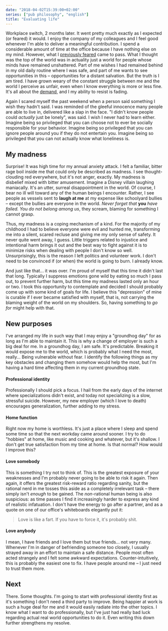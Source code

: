 ```yaml
---
date: "2018-04-02T15:39:00+02:00"
series: ["pub philosophy", "english"]
title: "Evaluating life"
---
```


Workplace switch, 2 months later. It went pretty much exactly as I expected (or feared) it would. I enjoy the company of my colleagues and I feel good whenever I'm able to deliver a meaningful contribution. I spend a considerable amount of time at the office because I have nothing else on my mind. However, what I [previously feared](/2018/enter-2018/) came to pass. What I thought was the top of the world was in actuality just a world for people whose minds have remained unshattered. Part of me wishes I had remained behind in my old daily routine where I was safe, and part of me wants to see opportunities in this – opportunities for a distant salvation. But the truth is I am tired. I have grown weary of the constant struggle between me and the world I perceive as unfair, even when I know everything is more or less fine. It's all about the [demand](/2017/meaning-of-life), and I my ability to resist is fading. 

Again I scared myself the past weekend when a person said something I wish they hadn't said. I was reminded of the gleeful innocence many people are able to live in, delivered like a slap in the face. "I didn't know people could _actually_ just be lonely", was said. I wish I never had to learn either. Imagine being so privileged that you can choose not to ever be socially responsible for your behavior. Imagine being so privileged that you can ignore people around you if they do not entertain you. Imagine being so privileged that you can not actually know what loneliness is. 

## My madness 

Surprise! It was high time for my annual anxiety attack. I felt a familiar, bitter rage boil inside me that could only be described as madness. I see thought-clouding red everywhere, but it's not anger, exactly. My madness is disbelief mixed with bitter amusement. Imagine a Disney villain laughing maniacally. It's an utter, surreal disappointment in the world. Of course, I bear no ill will toward any of the human beings I encounter. Rather, I see people as vessels sent to **laugh at me** at my expense like schoolyard bullies – except the bullies are everyone in the world. _Never forget that_ **you** _have failed. You do not belong among us_, they scream, blaming for something I cannot grasp.

Thus, my madness is a coping mechanism of a kind. For the majority of my childhood I had to believe everyone were evil and hunted me, transforming me into a silent, scared recluse and giving me my only sense of safety. It never quite went away, I guess. Little triggers related to injustice and intentional harm brings it out and the best way to fight against it is to minimize risks when dealing with people I don't know so well. Unsurprisingly, this is the reason I left politics and volunteer work. I don't need to be convinced if (or when) the world is going to burn. I already know.

And just like that... it was over. I'm proud of myself that this time it didn't last that long. Typically I suppress emotions gone wild by eating so much I pass out, to prevent further harm, but this time my madness lasted only an hour or two. I took this opportunity to contemplate and decided I should probably come up with some kind of goals for life. I believe this "depression" of mine is curable if I ever became satisfied with myself, that is, not carrying the blaming weight of the world on my shoulders. So, having something to _go for_ might help with that.

## New purposes

I've arranged my life in such way that I may enjoy a "groundhog day" for as long as I'm able to maintain it. This is why a change of employer is such a big deal for me. In a groundhog day, I am safe. It's predictable. Breaking it would expose me to the world, which is probably what I need the most, really... Being vulnerable without fear. I identify the following things as my key obstacles and changing them somehow would help the most, but I'm having a hard time affecting them in my current groundhog state. 

#### Professional identity
Professionally I should pick a focus. I hail from the early days of the internet where specializations didn't exist, and today not specializing is a slow, stressful suicide. However, my new employer (which I love to death) encourages generalization, further adding to my stress. 

#### Home function 
Right now my home is worthless. It's just a place where I sleep and spend some time so that the next workday came around sooner. I try to do "hobbies" at home, like music and cooking and whatever, but it's shallow. I don't get true satisfaction from my time at home. Is that normal? How would I improve this?

#### Love somebody
This is something I try not to think of. This is the greatest exposure of your weaknesses and I'm probably never going to be able to risk it again. Then again, it offers the greatest risk-reward ratio regarding sanity, but the rational nerd in me tosses this aside as a completely irrelevant task – there simply isn't _enough_ to be gained. The _non_-rational human being is also suspicious: as time passes I find it increasingly harder to express any kind of realistic infatuation. I don't have the energy to go after a partner, and as a quote on one of our office's whiteboards elegantly put it:

> Love is like a fart. If you have to force it, it's probably shit.  

#### Love anybody
I mean, I have friends and I love them but true friends... not very many. Whenever I'm in danger of befriending someone too closely, I usually strayed away in an effort to maintain a safe distance. People most often acted strangely and I felt some awkward expectations. Counter-intuitively, this is probably the easiest one to fix. I have people around me – I just need to trust them more.

## Next
There. Some thoughts. I'm going to start with professional identity first as it's something I don't need a third party to improve. Being happier at work is such a huge deal for me and it would easily radiate into the other topics. I know what I want to do professionally, but I've just had really bad luck regarding actual real world opportunities to do it. Even writing this down further strengthens my resolve.
